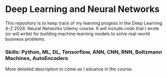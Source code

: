 # Deep Learning and Neural Networks

This repository is to keep track of my learning progess in the Deep Learning A-Z 2024: Neural Networks Udemy course.
It will include code that I wrote (or will write) for building machine learning models to solve real-world business problems.

### Skills: Python, ML, DL, Tensorflow, ANN, CNN, RNN, Boltzmann Machines, AutoEncoders


More detailed description to come as I advance in the course.
